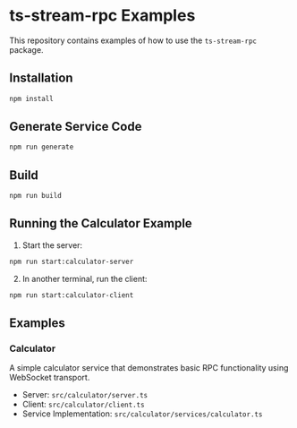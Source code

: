 # ts-stream-rpc Examples

This repository contains examples of how to use the `ts-stream-rpc` package.

## Installation

```bash
npm install
```

## Generate Service Code

```bash
npm run generate
```

## Build

```bash
npm run build
```

## Running the Calculator Example

1. Start the server:
```bash
npm run start:calculator-server
```

2. In another terminal, run the client:
```bash
npm run start:calculator-client
```

## Examples

### Calculator
A simple calculator service that demonstrates basic RPC functionality using WebSocket transport.

- Server: `src/calculator/server.ts`
- Client: `src/calculator/client.ts`
- Service Implementation: `src/calculator/services/calculator.ts` 